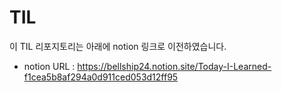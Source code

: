 # TIL

이 TIL 리포지토리는 아래에 notion 링크로 이전하였습니다.

- notion URL : https://bellship24.notion.site/Today-I-Learned-f1cea5b8af294a0d911ced053d12ff95

